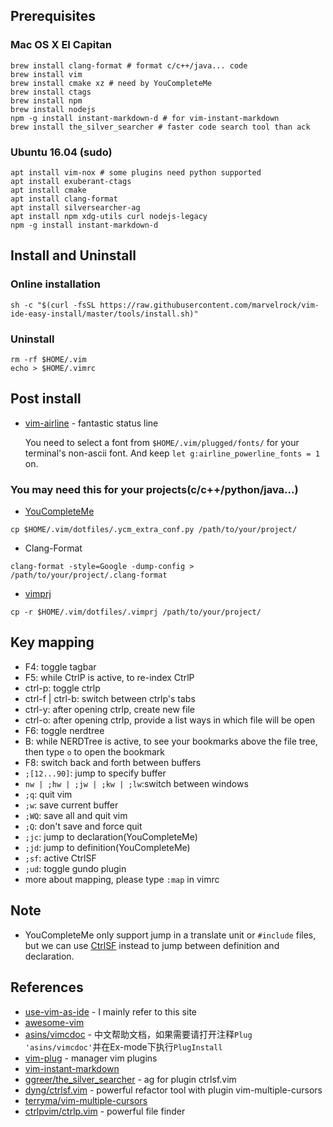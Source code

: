 ## Prerequisites
### Mac OS X EI Capitan
```shell
brew install clang-format # format c/c++/java... code
brew install vim
brew install cmake xz # need by YouCompleteMe
brew install ctags
brew install npm
brew install nodejs
npm -g install instant-markdown-d # for vim-instant-markdown
brew install the_silver_searcher # faster code search tool than ack
```

### Ubuntu 16.04 (sudo)
```shell
apt install vim-nox # some plugins need python supported
apt install exuberant-ctags
apt install cmake
apt install clang-format
apt install silversearcher-ag
apt install npm xdg-utils curl nodejs-legacy
npm -g install instant-markdown-d
```

## Install and Uninstall
### Online installation
```shell
sh -c "$(curl -fsSL https://raw.githubusercontent.com/marvelrock/vim-ide-easy-install/master/tools/install.sh)"
```
### Uninstall
```shell
rm -rf $HOME/.vim
echo > $HOME/.vimrc
```

## Post install
- [vim-airline][] - fantastic status line

    You need to select a font from `$HOME/.vim/plugged/fonts/` for your terminal's non-ascii font.
And keep `let g:airline_powerline_fonts = 1` on.

### You may need this for your projects(c/c++/python/java...)
- [YouCompleteMe][]
```shell
cp $HOME/.vim/dotfiles/.ycm_extra_conf.py /path/to/your/project/
```
- Clang-Format
```shell
clang-format -style=Google -dump-config > /path/to/your/project/.clang-format
```
- [vimprj][]
```shell
cp -r $HOME/.vim/dotfiles/.vimprj /path/to/your/project/
```

## Key mapping
- F4: toggle tagbar
- F5: while CtrlP is active, to re-index CtrlP
- ctrl-p: toggle ctrlp
- ctrl-f | ctrl-b: switch between ctrlp's tabs
- ctrl-y: after opening ctrlp, create new file
- ctrl-o: after opening ctrlp, provide a list ways in which file will be open
- F6: toggle nerdtree
- B: while NERDTree is active, to see your bookmarks above the file tree, then type `o` to open the bookmark
- F8: switch back and forth between buffers
- `;[12...90]`: jump to specify buffer
- `nw | ;hw | ;jw | ;kw | ;lw`:switch between windows
- `;q`: quit vim
- `;w`: save current buffer
- `;WQ`: save all and quit vim
- `;Q`: don't save and force quit
- `;jc`: jump to declaration(YouCompleteMe)
- `;jd`: jump to definition(YouCompleteMe)
- `;sf`: active CtrlSF
- `;ud`: toggle gundo plugin
- more about mapping, please type `:map` in vimrc

## Note
+ YouCompleteMe only support jump in a translate unit or `#include` files, but we can use [CtrlSF][] instead to jump between definition and declaration.

## References
- [use-vim-as-ide](https://github.com/yangyangwithgnu/use_vim_as_ide) - I mainly refer to this site
- [awesome-vim](https://github.com/mhinz/vim-galore)
- [asins/vimcdoc](https://github.com/asins/vimcdoc) - 中文帮助文档，如果需要请打开注释`Plug 'asins/vimcdoc'`并在Ex-mode下执行`PlugInstall`
- [vim-plug](https://github.com/junegunn/vim-plug) - manager vim plugins
- [vim-instant-markdown](https://github.com/suan/vim-instant-markdown)
- [ggreer/the_silver_searcher](https://github.com/ggreer/the_silver_searcher) - ag for plugin ctrlsf.vim
- [dyng/ctrlsf.vim](https://github.com/dyng/ctrlsf.vim) - powerful refactor tool with plugin vim-multiple-cursors
- [terryma/vim-multiple-cursors](https://github.com/terryma/vim-multiple-cursors)
- [ctrlpvim/ctrlp.vim](https://github.com/ctrlpvim/ctrlp.vim) - powerful file finder

[vim-airline]: https://github.com/vim-airline/vim-airline
[YouCompleteMe]: https://github.com/Valloric/YouCompleteMe
[vimprj]: http://dmitryfrank.com/articles/vim_project_code_navigation 
[CtrlSF]: https://github.com/dyng/ctrlsf.vim
